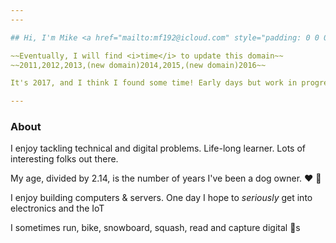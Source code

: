 ```yaml
---
---

## Hi, I'm Mike <a href="mailto:mf192@icloud.com" style="padding: 0 0 0 20px"><i class="fa fa-envelope-o" style="color: #9CC1CE"></i></a>

~~Eventually, I will find <i>time</i> to update this domain~~
~~2011,2012,2013,(new domain)2014,2015,(new domain)2016~~

It's 2017, and I think I found some time! Early days but work in progress.

---
```


### About

I enjoy tackling technical and digital problems. Life-long learner. Lots of interesting folks out there.

My age, divided by 2.14, is the number of years I've been a dog owner. &#10084; &#128054;

I enjoy building computers & servers. One day I hope to _seriously_ get into electronics and the IoT

I sometimes run, bike, snowboard, squash, read and capture digital &#128681;s

  <!-- Embed 500px pic -->
  <!-- <div class='pixels-photo'>
    <p>
      <img src='https://drscdn.500px.org/photo/106998565/m%3D900/7bd66357668a048e065e0b6b810e9807' alt='Macro glimpse of the IoT by Michael Fridman on 500px.com'>
    </p>
    <a href='https://500px.com/photo/106998565/macro-glimpse-of-the-iot-by-michael-fridman' alt='Macro glimpse of the IoT by Michael Fridman on 500px.com'></a>
  </div>
  <script type='text/javascript' src='https://500px.com/embed.js'></script> -->
